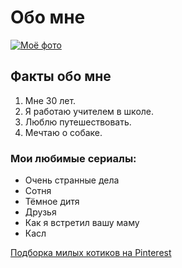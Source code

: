 # Обо мне  

[![Моё фото](https://s.iimg.su/s/06/th_10m5zGv6sblFG8DAdQzVV83XKh3ts2A9OHHUZvux.jpg)](https://iimg.su/i/RluTC)

## Факты обо мне  

1. Мне 30 лет.
2. Я работаю учителем в школе.
3. Люблю путешествовать.
4. Мечтаю о собаке.
   
### Мои любимые сериалы:

- Очень странные дела
- Сотня
- Тёмное дитя
- Друзья
- Как я встретил вашу маму
- Касл
  
[Подборка милых котиков на Pinterest](https://ru.pinterest.com/ideas/%D0%BC%D0%B8%D0%BB%D1%8B%D0%B5-%D0%BA%D0%BE%D1%82%D0%B8%D0%BA%D0%B8/932602598760/)
